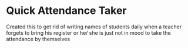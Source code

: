 # Quick Attendance Taker

Created this to get rid of writing names of students daily when a teacher forgets to bring his register or he/ she is just not in mood to take the attendance by themselves
